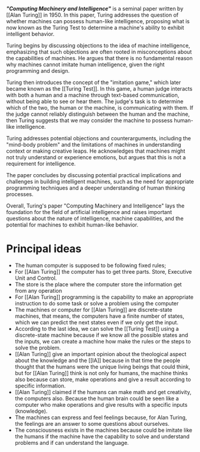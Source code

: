 ***"Computing Machinery and Intelligence"*** is a seminal paper written by [[Alan Turing]] in 1950. In this paper, Turing addresses the question of whether machines can possess human-like intelligence, proposing what is now known as the Turing Test to determine a machine's ability to exhibit intelligent behavior.

Turing begins by discussing objections to the idea of machine intelligence, emphasizing that such objections are often rooted in misconceptions about the capabilities of machines. He argues that there is no fundamental reason why machines cannot imitate human intelligence, given the right programming and design.

Turing then introduces the concept of the "imitation game," which later became known as the [[Turing Test]]. In this game, a human judge interacts with both a human and a machine through text-based communication, without being able to see or hear them. The judge's task is to determine which of the two, the human or the machine, is communicating with them. If the judge cannot reliably distinguish between the human and the machine, then Turing suggests that we may consider the machine to possess human-like intelligence.

Turing addresses potential objections and counterarguments, including the "mind-body problem" and the limitations of machines in understanding context or making creative leaps. He acknowledges that machines might not truly understand or experience emotions, but argues that this is not a requirement for intelligence.

The paper concludes by discussing potential practical implications and challenges in building intelligent machines, such as the need for appropriate programming techniques and a deeper understanding of human thinking processes.

Overall, Turing's paper "Computing Machinery and Intelligence" lays the foundation for the field of artificial intelligence and raises important questions about the nature of intelligence, machine capabilities, and the potential for machines to exhibit human-like behavior.

# **Principal ideas**
* The human computer is supposed to be following fixed rules;
* For [[Alan Turing]] the computer has to get three parts. Store, Executive Unit and Control.
* The store is the place where the computer store the information get from any operation
* For [[Alan Turing]] programming is the capability to make an appropriate instruction to do some task or solve a problem using the computer
* The machines or computer for [[Alan Turing]] are discrete-state machines, that means, the computers have a finite number of states, which we can predict the next states even if we only get the input.
* According to the last idea, we can solve the [[Turing Test]] using a discrete-state machine because if we know all the possible states and the inputs, we can create a machine how make the rules or the steps to solve the problem.
* [[Alan Turing]] give an important opinion about the theological aspect about the knowledge and the [[IA]] because in that time the people thought that the humans were the unique living beings that could think, but for [[Alan Turing]] think is not only for humans, the machine thinks also because can store, make operations and give a result according to specific information.
* [[Alan Turing]] claimed if the humans can make math and get creativity, the computers also. Because the human brain could be seen like a computer who make operations and give results with a specific inputs (knowledge).
* The machines can express and feel feelings because, for Alan Turing, the feelings are an answer to some questions about ourselves.
* The consciousness exists in the machines because could be imitate like the humans if the machine have the capability to solve and understand problems and if can understand the language.
